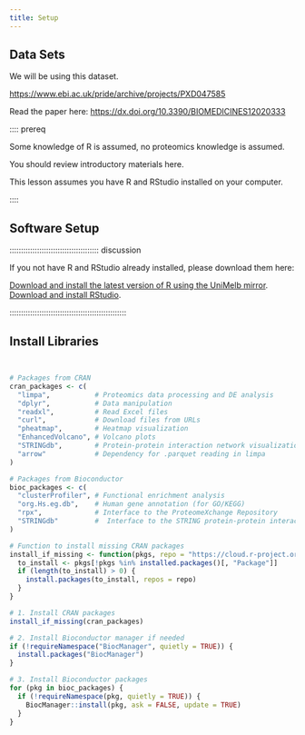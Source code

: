 ```yaml
---
title: Setup
---
```



## Data Sets

<!--
FIXME: place any data you want learners to use in `episodes/data` and then use
       a relative link ( [data zip file](data/lesson-data.zip) ) to provide a
       link to it, replacing the example.com link.
-->

We will be using this dataset.

https://www.ebi.ac.uk/pride/archive/projects/PXD047585

Read the paper here: https://dx.doi.org/10.3390/BIOMEDICINES12020333





:::: prereq

Some knowledge of R is assumed, no proteomics knowledge is assumed.

You should review introductory materials here.

This lesson assumes you have R and RStudio installed on your computer.


::::


## Software Setup

::::::::::::::::::::::::::::::::::::::: discussion

If you not have R and RStudio already installed, please download them here:

[Download and install the latest version of R using the UniMelb mirror](https://cran.ms.unimelb.edu.au/).
[Download and install RStudio](https://posit.co/download/rstudio-desktop/#download).


:::::::::::::::::::::::::::::::::::::::::::::::::::


## Install Libraries

```r


# Packages from CRAN
cran_packages <- c(
  "limpa",           # Proteomics data processing and DE analysis
  "dplyr",           # Data manipulation
  "readxl",          # Read Excel files
  "curl",            # Download files from URLs
  "pheatmap",        # Heatmap visualization
  "EnhancedVolcano", # Volcano plots
  "STRINGdb",        # Protein-protein interaction network visualization
  "arrow"            # Dependency for .parquet reading in limpa
)

# Packages from Bioconductor
bioc_packages <- c(
  "clusterProfiler", # Functional enrichment analysis
  "org.Hs.eg.db",    # Human gene annotation (for GO/KEGG)
  "rpx",             # Interface to the ProteomeXchange Repository
  "STRINGdb"         #  Interface to the STRING protein-protein interactions database
)

# Function to install missing CRAN packages
install_if_missing <- function(pkgs, repo = "https://cloud.r-project.org") {
  to_install <- pkgs[!pkgs %in% installed.packages()[, "Package"]]
  if (length(to_install) > 0) {
    install.packages(to_install, repos = repo)
  }
}

# 1. Install CRAN packages
install_if_missing(cran_packages)

# 2. Install Bioconductor manager if needed
if (!requireNamespace("BiocManager", quietly = TRUE)) {
  install.packages("BiocManager")
}

# 3. Install Bioconductor packages
for (pkg in bioc_packages) {
  if (!requireNamespace(pkg, quietly = TRUE)) {
    BiocManager::install(pkg, ask = FALSE, update = TRUE)
  }
}



```



